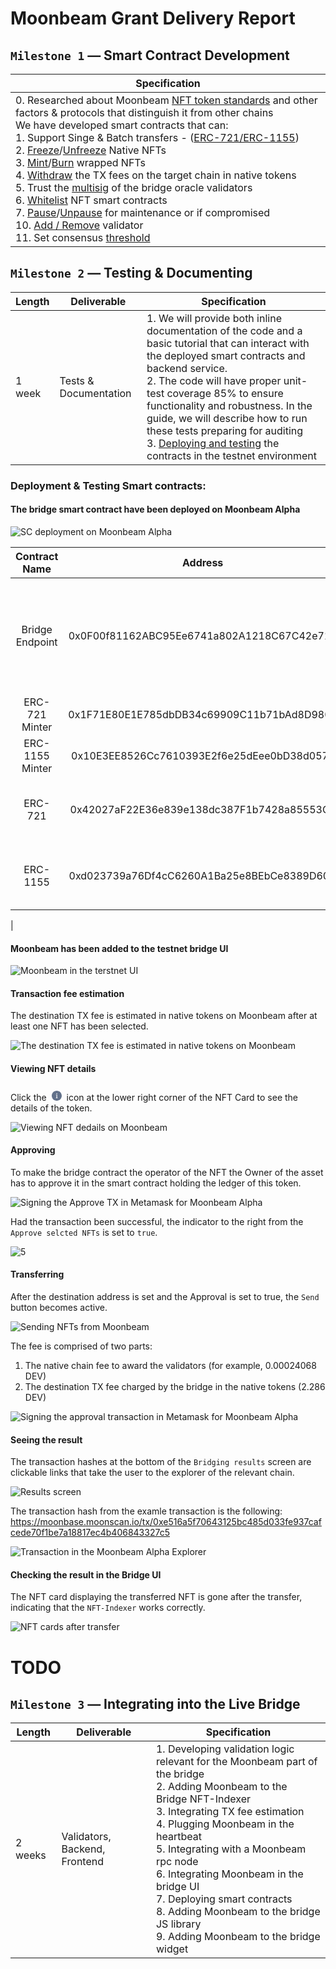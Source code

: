 # Moonbeam Grant Delivery Report

## `Milestone 1` — Smart Contract Development

| Specification |
|-|
| 0. Researched about Moonbeam [NFT token standards](https://docs.moonbeam.network/builders/build/eth-api/dev-env/openzeppelin/contracts/#deploying-an-erc-721-token) and other factors & protocols that distinguish it from other chains<br/>We have developed smart contracts that can:<br/>1. Support Singe & Batch transfers - ([ERC-721/ERC-1155](https://github.com/XP-NETWORK/XP.network-HECO-Migration/blob/f474704150da557f931e011026d0c033b391bd7a/dist/Minter.d.ts))<br/>2. [Freeze](https://github.com/XP-NETWORK/XP.network-HECO-Migration/search?q=freeze)/[Unfreeze](https://github.com/XP-NETWORK/XP.network-HECO-Migration/search?q=unfreeze) Native NFTs<br/>3. [Mint](https://github.com/XP-NETWORK/XP.network-HECO-Migration/search?q=mint)/[Burn](https://github.com/XP-NETWORK/XP.network-HECO-Migration/search?q=burn) wrapped NFTs<br/>4. [Withdraw](https://github.com/XP-NETWORK/XP.network-HECO-Migration/search?q=withdraw) the TX fees on the target chain in native tokens<br>5. Trust the [multisig](https://github.com/XP-NETWORK/frost-secp256k1) of the bridge oracle validators<br/>6. [Whitelist](https://github.com/XP-NETWORK/XP.network-HECO-Migration/search?q=whitelist) NFT smart contracts<br/>7. [Pause](https://github.com/XP-NETWORK/XP.network-HECO-Migration/search?q=pause)/[Unpause](https://github.com/XP-NETWORK/XP.network-HECO-Migration/search?q=unpause) for maintenance or if compromised<br/>10. [Add / Remove](https://github.com/XP-NETWORK/XP.network-HECO-Migration/search?q=validate) validator<br/>11. Set consensus [threshold](https://github.com/XP-NETWORK/XP.network-HECO-Migration/search?q=threshold)|


## `Milestone 2` — Testing & Documenting

| Length | Deliverable | Specification |
|-|-|-|
| 1 week | Tests & Documentation | 1. We will provide both inline documentation of the code and a basic tutorial that can interact with the deployed smart contracts and backend service.<br/>2. The code will have proper unit-test coverage 85% to ensure functionality and robustness. In the guide, we will describe how to run these tests preparing for auditing<br/>3. [Deploying and testing](#deployment--testing-smart-contracts) the contracts in the testnet environment|

### Deployment & Testing Smart contracts:

#### The bridge smart contract have been deployed on Moonbeam Alpha

![SC deployment on Moonbeam Alpha](assets/contract_creation.png)

| Contract Name | Address| Functionality|
|:-:|:-:|:-|
|Bridge Endpoint|0x0F00f81162ABC95Ee6741a802A1218C67C42e714|1. Interactions with the oracle-validators<br/>2. Orchestrating NFT contracts|
|ERC-721 Minter| 0x1F71E80E1E785dbDB34c69909C11b71bAd8D9802| Minting NFTs for testing purposes|
|ERC-1155 Minter| 0x10E3EE8526Cc7610393E2f6e25dEee0bD38d057e| Minting NFTs for testing purposes|
|ERC-721|0x42027aF22E36e839e138dc387F1b7428a85553Cc|The default contract for accepting wrapped NFTs|
|ERC-1155|0xd023739a76Df4cC6260A1Ba25e8BEbCe8389D60D|The default contract for accepting wrapped NFTs|
|

#### Moonbeam has been added to the testnet bridge UI

![Moonbeam in the terstnet UI](./assets/1.png)

#### Transaction fee estimation

The destination TX fee is estimated in native tokens on Moonbeam after at least one NFT has been selected.

![The destination TX fee is estimated in native tokens on Moonbeam](./assets/2.png)

#### Viewing NFT details

Click the <svg width="24" height="24" viewBox="0 -4 24 24" fill="none" xmlns="http://www.w3.org/2000/svg" class="svgWidget nftInfIcon" alt="inf"><path fill-rule="evenodd" clip-rule="evenodd" d="M12 20C16.4183 20 20 16.4183 20 12C20 7.58172 16.4183 4 12 4C7.58172 4 4 7.58172 4 12C4 16.4183 7.58172 20 12 20ZM11.5309 8.20241C11.6766 8.06586 11.8583 8 12.0649 8C12.2706 8 12.4504 8.06538 12.5901 8.2041C12.7373 8.34306 12.8084 8.52395 12.8084 8.73271C12.8084 8.94752 12.7382 9.13468 12.5918 9.28103C12.4519 9.42095 12.2715 9.48688 12.0649 9.48688C11.8583 9.48688 11.6766 9.42102 11.5309 9.28447L11.5237 9.2777C11.386 9.13082 11.3215 8.94462 11.3215 8.73271C11.3215 8.52619 11.3874 8.34576 11.5274 8.20585L11.5309 8.20241ZM10.6562 10.3821H12.6689V14.9776C12.6689 15.1012 12.6716 15.1962 12.6765 15.2642C12.6787 15.294 12.6812 15.3168 12.6838 15.3334C12.701 15.3393 12.7285 15.3459 12.7696 15.3511L13.4951 15.4303V16H10.6562V15.4303L11.3818 15.3511C11.4228 15.3459 11.4504 15.3393 11.4676 15.3334C11.4701 15.3168 11.4726 15.294 11.4748 15.2642C11.4798 15.1962 11.4825 15.1012 11.4825 14.9776V11.4045C11.4825 11.2808 11.4798 11.1858 11.4748 11.1179C11.4726 11.0881 11.4701 11.0653 11.4676 11.0486C11.4506 11.0428 11.4234 11.0363 11.3831 11.0311L10.6562 10.965V10.3821Z" fill="#62718A"></path></svg> icon at the lower right corner of the NFT Card to see the details of the token.

![Viewing NFT dedails on Moonbeam](assets/3.png)

#### Approving

To make the bridge contract the operator of the NFT the Owner of the asset has to approve it in the smart contract holding the ledger of this token.

![Signing the Approve TX in Metamask for Moonbeam Alpha](./assets/4.png)

Had the transaction been successful, the indicator to the right from the `Approve selcted NFTs` is set to `true`.

![5](./assets/5.png)


#### Transferring

After the destination address is set and the Approval is set to true, the `Send` button becomes active.

![Sending NFTs from Moonbeam](assets/6.png)

The fee is comprised of two parts:

1. The native chain fee to award the validators (for example, 0.00024068 DEV)
2. The destination TX fee charged by the bridge in the native tokens (2.286 DEV)

![Signing the approval transaction in Metamask for Moonbeam Alpha](./assets/7.png)

#### Seeing the result

The transaction hashes at the bottom of the `Bridging results` screen are clickable links that take the user to the explorer of the relevant chain.

![Results screen](./assets/8.png)

The transaction hash from the examle transaction is the following: https://moonbase.moonscan.io/tx/0xe516a5f70643125bc485d033fe937cafcede70f1be7a18817ec4b406843327c5

![Transaction in the Moonbeam Alpha Explorer](./assets/9.png)

#### Checking the result in the Bridge UI

The NFT card displaying the transferred NFT is gone after the transfer, indicating that the `NFT-Indexer` works correctly.

![NFT cards after transfer](./assets/10.png)

# TODO

## `Milestone 3` — Integrating into the Live Bridge
| Length | Deliverable | Specification |
|-|-|-|
| 2 weeks | Validators, Backend, Frontend | 1. Developing validation logic relevant for the Moonbeam part of the bridge<br/>2. Adding Moonbeam to the Bridge NFT-Indexer<br/>3. Integrating TX fee estimation<br/>4. Plugging Moonbeam in the heartbeat<br/>5. Integrating with a Moonbeam rpc node<br/>6. Integrating Moonbeam in the bridge UI<br/>7. Deploying smart contracts<br/>8. Adding Moonbeam to the bridge JS library<br/>9. Adding Moonbeam to the bridge widget|